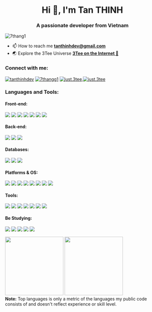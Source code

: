 <h1 align="center">Hi 👋, I'm Tan THINH</h1>
<h3 align="center">A passionate developer from Vietnam</h3>

<p align="left"> <img src="https://komarev.com/ghpvc/?username=7thang1&label=Profile%20views&color=b40e0e&style=flat" alt="7thang1" /> </p>

- 📫 How to reach me **tanthinhdev@gmail.com**
- 🌏 Explore the 3Tee Universe **[3Tee on the Internet 🚀](https://tanthinh.me)**

<h3 align="left">Connect with me:</h3>
<p align="left">
<a href="https://linkedin.com/in/tanthinhdev" target="_blank"><img align="center" src="https://img.shields.io/badge/linkedin-%230077B5.svg?style=for-the-badge&logo=linkedin&logoColor=white" alt="tanthinhdev"/></a>
<a href="https://facebook.com/7thangg1" target="_blank"><img align="center" src="https://img.shields.io/badge/Facebook-%231877F2.svg?style=for-the-badge&logo=Facebook&logoColor=white" alt="7thangg1"/></a>
<a href="https://instagram.com/just.3tee" target="_blank"><img align="center" src="https://img.shields.io/badge/Instagram-%23E4405F.svg?style=for-the-badge&logo=Instagram&logoColor=white" alt="just.3tee"/> </a>
<a href="https://threads.net/@just.3tee" target="_blank"><img align="center" src="https://img.shields.io/badge/Threads-000000?style=for-the-badge&logo=Threads&logoColor=white" alt="just.3tee"/> </a> </p>

<h3 align="left">Languages and Tools:</h3>
<h4 align="left">Front-end:</h4>
<p align="left">
<img src="https://img.shields.io/badge/HTML5-E34F26.svg?style=for-the-badge&logo=HTML5&logoColor=white"/>
<img src="https://img.shields.io/badge/CSS3-1572B6.svg?style=for-the-badge&logo=CSS3&logoColor=white"/>
<img src="https://img.shields.io/badge/Tailwind%20CSS-06B6D4.svg?style=for-the-badge&logo=Tailwind-CSS&logoColor=white"/>
<img src="https://img.shields.io/badge/JavaScript-F7DF1E.svg?style=for-the-badge&logo=JavaScript&logoColor=black"/>
<img src="https://img.shields.io/badge/typescript-%23007ACC.svg?style=for-the-badge&logo=typescript&logoColor=white"/>
<img src="https://img.shields.io/badge/Next.js-000000.svg?style=for-the-badge&logo=nextdotjs&logoColor=white"/>
<img src="https://img.shields.io/badge/Flutter-02569B.svg?style=for-the-badge&logo=Flutter&logoColor=white"/></p>
<h4 align="left">Back-end:</h4>
<p align="left">
<img src="https://img.shields.io/badge/Node.js-339933.svg?style=for-the-badge&logo=nodedotjs&logoColor=white"/>
<img src="https://img.shields.io/badge/Express-000000.svg?style=for-the-badge&logo=Express&logoColor=white">
<img src="https://img.shields.io/badge/Next.js-000000.svg?style=for-the-badge&logo=nextdotjs&logoColor=white"></p>
<h4 align="left">Databases:</h4>
<p align="left">
<img src="https://img.shields.io/badge/mysql-%2300f.svg?style=for-the-badge&logo=mysql&logoColor=white"/>
<img src="https://img.shields.io/badge/MariaDB-003545?style=for-the-badge&logo=mariadb&logoColor=white"/>
<img src="https://img.shields.io/badge/MongoDB-%234ea94b.svg?style=for-the-badge&logo=mongodb&logoColor=white"/></p>
<h4 align="left">Platforms & OS:</h4>
<p align="left">
<img src="https://img.shields.io/badge/Ubuntu-E95420.svg?style=for-the-badge&logo=Ubuntu&logoColor=white" />
<img src="https://img.shields.io/badge/Docker-2496ED.svg?style=for-the-badge&logo=Docker&logoColor=white" />
<img src="https://img.shields.io/badge/Kubernetes-326CE5.svg?style=for-the-badge&logo=Kubernetes&logoColor=white" />
<img src="https://img.shields.io/badge/AWS-%23FF9900.svg?style=for-the-badge&logo=amazon-aws&logoColor=white" />
<img src="https://img.shields.io/badge/Microsoft%20Azure-0078D4.svg?style=for-the-badge&logo=Microsoft-Azure&logoColor=white" />
<img src="https://img.shields.io/badge/Openstack-%23f01742.svg?style=for-the-badge&logo=openstack&logoColor=white"/>
<img src="https://img.shields.io/badge/vercel-%23000000.svg?style=for-the-badge&logo=vercel&logoColor=white"/> 
<img src="https://img.shields.io/badge/Cloudflare-F38020?style=for-the-badge&logo=Cloudflare&logoColor=white"/> </p>
<h4 align="left">Tools:</h4>
<p align="left">
<img src="https://img.shields.io/badge/git-%23F05033.svg?style=for-the-badge&logo=git&logoColor=white"/>
<img src="https://img.shields.io/badge/github-%23121011.svg?style=for-the-badge&logo=github&logoColor=white"/>
<img src="https://img.shields.io/badge/Postman-FF6C37?style=for-the-badge&logo=postman&logoColor=white"/>
<img src="https://img.shields.io/badge/NPM-%23CB3837.svg?style=for-the-badge&logo=npm&logoColor=white"/>
<img src="https://img.shields.io/badge/pnpm-%234a4a4a.svg?style=for-the-badge&logo=pnpm&logoColor=f69220"/>
<img src="https://img.shields.io/badge/grafana-%23F46800.svg?style=for-the-badge&logo=grafana&logoColor=white"/>
<img src="https://img.shields.io/badge/Prometheus-E6522C?style=for-the-badge&logo=Prometheus&logoColor=white"/></p>
<h4 align="left">Be Studying:</h4>
<p align="left">
<img src="https://img.shields.io/badge/java-%23ED8B00.svg?style=for-the-badge&logo=openjdk&logoColor=white"/>
<img src="https://img.shields.io/badge/Spring%20Boot-6DB33F.svg?style=for-the-badge&logo=Spring-Boot&logoColor=white"/>
<img src="https://img.shields.io/badge/React-61DAFB.svg?style=for-the-badge&logo=React&logoColor=black"/>
<img src="https://img.shields.io/badge/React%20Hook%20Form-%23EC5990.svg?style=for-the-badge&logo=reacthookform&logoColor=white"/>
<img src="https://img.shields.io/badge/redux-%23593d88.svg?style=for-the-badge&logo=redux&logoColor=white" /></p>
<p align="left">
  <img height="190em" src="https://github-readme-stats-eight-theta.vercel.app/api?username=7thang1&show_icons=true&count_private=true&theme=react&hide_border=true&bg_color=1F222E&title_color=F85D7F&icon_color=F8D866"/>
  <img height="190em" src="https://github-readme-stats-eight-theta.vercel.app/api/top-langs/?username=7thang1&layout=compact&langs_count=8&theme=react&hide_border=true&bg_color=1F222E&title_color=F85D7F&icon_color=F8D866"/>
<br>
<b>Note:</b> Top languages is only a metric of the languages my public code consists of and doesn't reflect experience or skill level.
</p>
